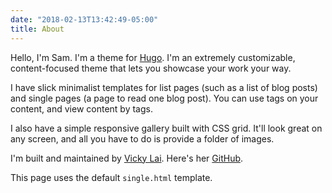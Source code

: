 ```yaml
---
date: "2018-02-13T13:42:49-05:00"
title: About
---
```


Hello, I'm Sam. I'm a theme for [Hugo](https://gohugo.io/). I'm an extremely customizable, content-focused theme that lets you showcase your work your way.

I have slick minimalist templates for list pages (such as a list of blog posts) and single pages (a page to read one blog post). You can use tags on your content, and view content by tags.

I also have a simple responsive gallery built with CSS grid. It'll look great on any screen, and all you have to do is provide a folder of images.

I'm built and maintained by [Vicky Lai](https://vickylai.com). Here's her [GitHub](https://github.com/vickylai).

This page uses the default `single.html` template.